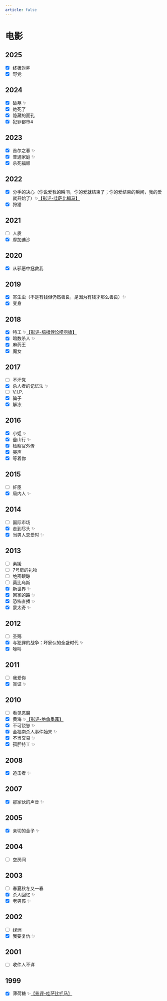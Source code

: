 ```yaml
---
article: false
---
```


# 电影

## 2025

- [x] 终极对弈
- [x] 野党

## 2024

- [x] 破墓 ✨
- [x] 她死了
- [x] 隐藏的面孔
- [x] 犯罪都市4

## 2023

- [x] 首尔之春 ✨
- [x] 普通家庭 ✨
- [x] 杀死福顺

## 2022

- [x] 分手的决心（你说爱我的瞬间，你的爱就结束了；你的爱结束的瞬间，我的爱就开始了）✨[【影评-哇萨比抓马】](https://www.bilibili.com/video/BV1Yt4y1K71c/)
- [x] 狩猎

## 2021

- [ ] 人质
- [x] 摩加迪沙

## 2020

- [x] 从邪恶中拯救我

## 2019

- [x] 寄生虫（不是有钱但仍然善良，是因为有钱才那么善良）✨
- [x] 变身

## 2018

- [x] 特工 ✨[【影评-培根悖论唠唠嗑】](https://www.bilibili.com/video/BV1be411g7CK/)
- [x] 暗数杀人 ✨
- [x] 麻药王
- [x] 魔女

## 2017

- [ ] 不汗党
- [x] 杀人者的记忆法 ✨
- [ ] V.I.P.
- [x] 骗子
- [x] 解冻

## 2016

- [x] 小姐 ✨
- [x] 釜山行 ✨
- [x] 检察官外传
- [x] 哭声
- [x] 等着你

## 2015

- [ ] 奸臣
- [x] 局内人 ✨

## 2014

- [ ] 国际市场
- [x] 走到尽头 ✨
- [x] 当男人恋爱时 ✨

## 2013

- [ ] 素媛
- [ ] 7号房的礼物
- [ ] 绝密跟踪
- [ ] 莫比乌斯
- [x] 新世界 ✨
- [x] 回家的路 ✨
- [x] 恐怖直播 ✨
- [x] 蒙太奇 ✨

## 2012

- [ ] 圣殇
- [x] 与犯罪的战争：坏家伙的全盛时代 ✨
- [x] 嚎叫

## 2011

- [ ] 我爱你
- [x] 盲证 ✨

## 2010

- [ ] 看见恶魔
- [x] 黄海 ✨[【影评-绝命墨菲】](https://www.bilibili.com/video/BV1jbwHenE4C/)
- [x] 不可饶恕 ✨
- [x] 金福南杀人事件始末 ✨
- [x] 不当交易 ✨
- [x] 孤胆特工 ✨

## 2008

- [x] 追击者 ✨

## 2007

- [x] 那家伙的声音 ✨

## 2005

- [x] 亲切的金子 ✨

## 2004

- [ ] 空房间

## 2003

- [ ] 春夏秋冬又一春
- [x] 杀人回忆 ✨
- [x] 老男孩 ✨

## 2002

- [ ] 绿洲
- [x] 我要复仇 ✨

## 2001

- [ ] 收件人不详

## 1999

- [x] 薄荷糖 ✨[【影评-哇萨比抓马】](https://www.bilibili.com/video/BV1Ym421J7J1/)